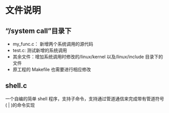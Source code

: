 # 文件说明

## “/system call”目录下
* my_func.c： 新增两个系统调用的源代码
* test.c:	测试新增的系统调用
* 其余文件：增加系统调用时修改的/linux/kernel 以及/linux/include 目录下的文件
* 原工程的 Makefile 也需要进行相应修改

## shell.c
一个自编的简单 shell 程序，支持子命令，支持通过管道通信来完成带有管道符号( | )的命令实现
